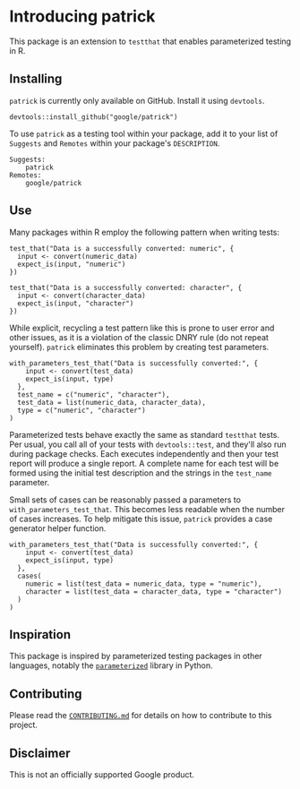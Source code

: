 # Introducing patrick

This package is an extension to `testthat` that enables parameterized testing in
R.

## Installing

`patrick` is currently only available on GitHub. Install it using `devtools`.

```
devtools::install_github("google/patrick")
```

To use `patrick` as a testing tool within your package, add it to your list of
`Suggests` and `Remotes` within your package's `DESCRIPTION`.

```
Suggests:
    patrick
Remotes:
    google/patrick
```

## Use

Many packages within R employ the following pattern when writing tests:

```
test_that("Data is a successfully converted: numeric", {
  input <- convert(numeric_data)
  expect_is(input, "numeric")
})

test_that("Data is a successfully converted: character", {
  input <- convert(character_data)
  expect_is(input, "character")
})
```

While explicit, recycling a test pattern like this is prone to user error and
other issues, as it is a violation of the classic DNRY rule (do not repeat
yourself). `patrick` eliminates this problem by creating test parameters.

```
with_parameters_test_that("Data is successfully converted:", {
    input <- convert(test_data)
    expect_is(input, type)
  },
  test_name = c("numeric", "character"),
  test_data = list(numeric_data, character_data),
  type = c("numeric", "character")
)
```

Parameterized tests behave exactly the same as standard `testthat` tests. Per
usual, you call all of your tests with `devtools::test`, and they'll also run
during package checks. Each executes independently and then your test report will
produce a single report. A complete name for each test will be formed using the
initial test description and the strings in the `test_name` parameter.

Small sets of cases can be reasonably passed a parameters to
`with_parameters_test_that`. This becomes less readable when the number of cases
increases. To help mitigate this issue, `patrick` provides a case generator
helper function.

```
with_parameters_test_that("Data is successfully converted:", {
    input <- convert(test_data)
    expect_is(input, type)
  },
  cases(
    numeric = list(test_data = numeric_data, type = "numeric"),
    character = list(test_data = character_data, type = "character")
  )
)
```

## Inspiration

This package is inspired by parameterized testing packages in other languages,
notably the [`parameterized`](https://github.com/wolever/parameterized) library
in Python.

## Contributing

Please read the [`CONTRIBUTING.md`](CONTRIBUTING.md) for details on how to
contribute to this project.

## Disclaimer

This is not an officially supported Google product.
